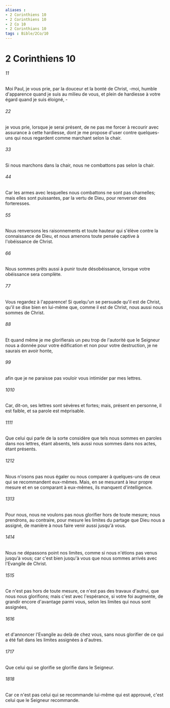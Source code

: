 ```yaml
---
aliases : 
- 2 Corinthiens 10
- 2 Corinthiens 10
- 2 Co 10
- 2 Corinthians 10
tags : Bible/2Co/10
---
```


# 2 Corinthiens 10

###### 11
Moi Paul, je vous prie, par la douceur et la bonté de Christ, -moi, humble d'apparence quand je suis au milieu de vous, et plein de hardiesse à votre égard quand je suis éloigné, -
###### 22
je vous prie, lorsque je serai présent, de ne pas me forcer à recourir avec assurance à cette hardiesse, dont je me propose d'user contre quelques-uns qui nous regardent comme marchant selon la chair.
###### 33
Si nous marchons dans la chair, nous ne combattons pas selon la chair.
###### 44
Car les armes avec lesquelles nous combattons ne sont pas charnelles; mais elles sont puissantes, par la vertu de Dieu, pour renverser des forteresses.
###### 55
Nous renversons les raisonnements et toute hauteur qui s'élève contre la connaissance de Dieu, et nous amenons toute pensée captive à l'obéissance de Christ.
###### 66
Nous sommes prêts aussi à punir toute désobéissance, lorsque votre obéissance sera complète.
###### 77
Vous regardez à l'apparence! Si quelqu'un se persuade qu'il est de Christ, qu'il se dise bien en lui-même que, comme il est de Christ, nous aussi nous sommes de Christ.
###### 88
Et quand même je me glorifierais un peu trop de l'autorité que le Seigneur nous a donnée pour votre édification et non pour votre destruction, je ne saurais en avoir honte,
###### 99
afin que je ne paraisse pas vouloir vous intimider par mes lettres.
###### 1010
Car, dit-on, ses lettres sont sévères et fortes; mais, présent en personne, il est faible, et sa parole est méprisable.
###### 1111
Que celui qui parle de la sorte considère que tels nous sommes en paroles dans nos lettres, étant absents, tels aussi nous sommes dans nos actes, étant présents.
###### 1212
Nous n'osons pas nous égaler ou nous comparer à quelques-uns de ceux qui se recommandent eux-mêmes. Mais, en se mesurant à leur propre mesure et en se comparant à eux-mêmes, ils manquent d'intelligence.
###### 1313
Pour nous, nous ne voulons pas nous glorifier hors de toute mesure; nous prendrons, au contraire, pour mesure les limites du partage que Dieu nous a assigné, de manière à nous faire venir aussi jusqu'à vous.
###### 1414
Nous ne dépassons point nos limites, comme si nous n'étions pas venus jusqu'à vous; car c'est bien jusqu'à vous que nous sommes arrivés avec l'Evangile de Christ.
###### 1515
Ce n'est pas hors de toute mesure, ce n'est pas des travaux d'autrui, que nous nous glorifions; mais c'est avec l'espérance, si votre foi augmente, de grandir encore d'avantage parmi vous, selon les limites qui nous sont assignées,
###### 1616
et d'annoncer l'Evangile au delà de chez vous, sans nous glorifier de ce qui a été fait dans les limites assignées à d'autres.
###### 1717
Que celui qui se glorifie se glorifie dans le Seigneur.
###### 1818
Car ce n'est pas celui qui se recommande lui-même qui est approuvé, c'est celui que le Seigneur recommande.
